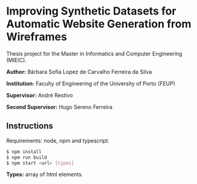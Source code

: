 # Improving Synthetic Datasets for Automatic Website Generation from Wireframes

Thesis project for the Master in Informatics and Computer Engineering (MIEIC).

**Author:** Bárbara Sofia Lopez de Carvalho Ferreira da Silva

**Institution:** Faculty of Engineering of the University of Porto (FEUP)

**Supervisor:** André Restivo

**Second Supervisor:** Hugo Sereno Ferreira

## Instructions

Requirements: node, npm and typescript.

```bash
$ npm install
$ npm run build
$ npm start <url> [types]
```

**Types:** array of html elements.